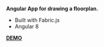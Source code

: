 **Angular App for drawing a floorplan.**

- Built with Fabric.js
- Angular 8

 [**DEMO**](https://senidev-floorplan.vercel.app)
